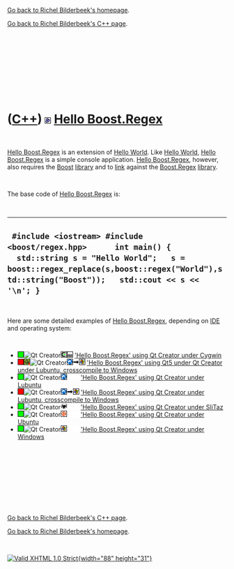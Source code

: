 [Go back to Richel Bilderbeek's homepage](index.htm).

[Go back to Richel Bilderbeek's C++ page](Cpp.htm).

 

 

 

 

 

([C++](Cpp.htm)) ![Boost](PicBoost.png) [Hello Boost.Regex](CppHelloBoostRegex.htm)
===================================================================================

 

[Hello Boost.Regex](CppHelloBoostRegex.htm) is an extension of [Hello
World](CppHelloWorld.htm). Like [Hello World](CppHelloWorld.htm), [Hello
Boost.Regex](CppHelloBoostRegex.htm) is a simple console application.
[Hello Boost.Regex](CppHelloBoostRegex.htm), however, also requires the
[Boost](CppBoost.htm) [library](CppLibrary.htm) and to
[link](CppLink.htm) against the [Boost.Regex](CppRegex.htm)
[library](CppLibrary.htm).

 

The base code of [Hello Boost.Regex](CppHelloBoostRegex.htm) is:

 

  ------------------------------------------------------------------------------------------------------------------------------------------------------------------------------------------------------------
  ` #include <iostream> #include <boost/regex.hpp>      int main() {   std::string s = "Hello World";   s = boost::regex_replace(s,boost::regex("World"),std::string("Boost"));   std::cout << s << '\n'; }`
  ------------------------------------------------------------------------------------------------------------------------------------------------------------------------------------------------------------

 

Here are some detailed examples of [Hello
Boost.Regex](CppHelloBoostRegex.htm), depending on [IDE](CppIde.htm) and
operating system:

 

-   ![OKAY](PicGreen.png)![Qt
    Creator](PicQtCreator.png)![Cygwin](PicCygwin.png)![Desktop](PicDesktop.png)
    ['Hello Boost.Regex' using Qt Creator under
    Cygwin](CppHelloBoostRegexQtCreatorCygwin.htm)
-   ![OKAY](PicRed.png)![Qt5](PicQt5.png)![Qt
    Creator](PicQtCreator.png)![Lubuntu](PicLubuntu.png)![to](PicTo.png)![Windows](PicWindows.png)
    ['Hello Boost.Regex' using Qt5 under Qt Creator under Lubuntu,
    crosscompile to
    Windows](CppHelloBoostRegexQt5QtCreatorLubuntuToWindows.htm)
-   ![OKAY](PicGreen.png)![Qt
    Creator](PicQtCreator.png)![Lubuntu](PicLubuntu.png)![
    ](PicSpacer.png)![ ](PicSpacer.png) ['Hello Boost.Regex' using Qt
    Creator under Lubuntu](CppHelloBoostRegexQtCreatorLubuntu.htm)
-   ![OKAY](PicRed.png)![Qt
    Creator](PicQtCreator.png)![Lubuntu](PicLubuntu.png)![to](PicTo.png)![Windows](PicWindows.png)
    ['Hello Boost.Regex' using Qt Creator under Lubuntu, crosscompile to
    Windows](CppHelloBoostRegexQtCreatorLubuntuToWindows.htm)
-   ![OKAY](PicGreen.png)![Qt
    Creator](PicQtCreator.png)![SliTaz](PicSliTaz.png)![
    ](PicSpacer.png)![ ](PicSpacer.png) ['Hello Boost.Regex' using Qt
    Creator under SliTaz](CppHelloBoostRegexQtCreatorSliTaz.htm)
-   ![OKAY](PicGreen.png)![Qt
    Creator](PicQtCreator.png)![Ubuntu](PicUbuntu.png)![
    ](PicSpacer.png)![ ](PicSpacer.png) ['Hello Boost.Regex' using Qt
    Creator under Ubuntu](CppHelloBoostRegexQtCreatorUbuntu.htm)
-   ![OKAY](PicGreen.png)![Qt
    Creator](PicQtCreator.png)![Windows](PicWindows.png)![
    ](PicSpacer.png)![ ](PicSpacer.png) ['Hello Boost.Regex' using Qt
    Creator under Windows](CppHelloBoostRegexQtCreatorWindows.htm)

 

 

 

 

 

[Go back to Richel Bilderbeek's C++ page](Cpp.htm).

[Go back to Richel Bilderbeek's homepage](index.htm).

 

[![Valid XHTML 1.0 Strict](valid-xhtml10.png){width="88"
height="31"}](http://validator.w3.org/check?uri=referer)
